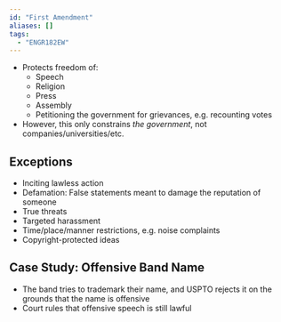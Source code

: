 ```yaml
---
id: "First Amendment"
aliases: []
tags:
  - "ENGR182EW"
---
```


- Protects freedom of:
  - Speech
  - Religion
  - Press
  - Assembly
  - Petitioning the government for grievances, e.g. recounting votes
- However, this only constrains _the government_, not
  companies/universities/etc.

## Exceptions

- Inciting lawless action
- Defamation: False statements meant to damage the reputation of someone
- True threats
- Targeted harassment
- Time/place/manner restrictions, e.g. noise complaints
- Copyright-protected ideas

## Case Study: Offensive Band Name

- The band tries to trademark their name, and USPTO rejects it on the grounds
  that the name is offensive
- Court rules that offensive speech is still lawful
